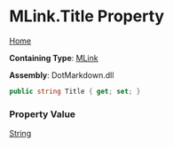 # MLink\.Title Property

[Home](../../../../README.md)

**Containing Type**: [MLink](../README.md)

**Assembly**: DotMarkdown\.dll

```csharp
public string Title { get; set; }
```

### Property Value

[String](https://docs.microsoft.com/en-us/dotnet/api/system.string)

